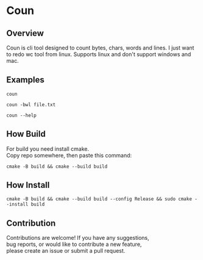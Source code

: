 # Coun

## Overview

Coun is cli tool designed to count bytes, chars, words and lines.
I just want to redo wc tool from linux. Supports linux and don't 
support windows and mac.

## Examples

```
coun
```
```
coun -bwl file.txt
```
```
coun --help
```

## How Build

For build you need install cmake.  
Copy repo somewhere, then paste this command:  
```
cmake -B build && cmake --build build
```

## How Install

```
cmake -B build && cmake --build build --config Release && sudo cmake --install build
```
  
## Contribution

Contributions are welcome! If you have any suggestions,  
bug reports, or would like to contribute a new feature,  
please create an issue or submit a pull request.  

